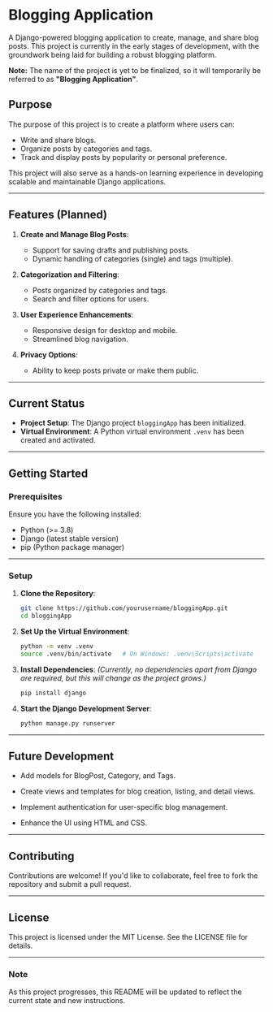 # Blogging Application

A Django-powered blogging application to create, manage, and share blog posts. This project is currently in the early stages of development, with the groundwork being laid for building a robust blogging platform.

**Note:** The name of the project is yet to be finalized, so it will temporarily be referred to as **"Blogging Application"**.

## **Purpose**

The purpose of this project is to create a platform where users can:

- Write and share blogs.
- Organize posts by categories and tags.
- Track and display posts by popularity or personal preference.

This project will also serve as a hands-on learning experience in developing scalable and maintainable Django applications.

---

## **Features (Planned)**

1. **Create and Manage Blog Posts**:

   - Support for saving drafts and publishing posts.
   - Dynamic handling of categories (single) and tags (multiple).

2. **Categorization and Filtering**:
   - Posts organized by categories and tags.
   - Search and filter options for users.

3. **User Experience Enhancements**:
   - Responsive design for desktop and mobile.
   - Streamlined blog navigation.

4. **Privacy Options**:
   - Ability to keep posts private or make them public.

---

## **Current Status**

- **Project Setup**: The Django project `bloggingApp` has been initialized.
- **Virtual Environment**: A Python virtual environment `.venv` has been created and activated.

---

## **Getting Started**

### **Prerequisites**

Ensure you have the following installed:

- Python (>= 3.8)
- Django (latest stable version)
- pip (Python package manager)

---

### **Setup**

1. **Clone the Repository**:

   ```bash
   git clone https://github.com/yourusername/bloggingApp.git
   cd bloggingApp
   ```

2. **Set Up the Virtual Environment**:

   ```bash
   python -m venv .venv
   source .venv/bin/activate   # On Windows: .venv\Scripts\activate
   ```

3. **Install Dependencies**:
   *(Currently, no dependencies apart from Django are required, but this will change as the project grows.)*

   ```bash
   pip install django
   ```

4. **Start the Django Development Server**:

   ```bash
   python manage.py runserver
   ```

---

## **Future Development**

- Add models for BlogPost, Category, and Tags.

- Create views and templates for blog creation, listing, and detail views.
- Implement authentication for user-specific blog management.
- Enhance the UI using HTML and CSS.

---

## **Contributing**

Contributions are welcome! If you'd like to collaborate, feel free to fork the repository and submit a pull request.

---

## **License**

This project is licensed under the MIT License. See the LICENSE file for details.

---

### **Note**

As this project progresses, this README will be updated to reflect the current state and new instructions.
